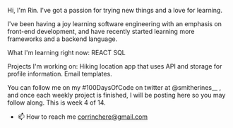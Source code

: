 Hi, I'm Rin. I've got a passion for trying new things and a love for learning. 

I've been having a joy learning software engineering with an emphasis on front-end development, and have recently started learning more frameworks and a backend language. 

What I'm learning right now: 
          REACT
          SQL

Projects I'm working on: 
          Hiking location app that uses API and storage for profile information. 
          Email templates.

You can follow me on my #100DaysOfCode on twitter at @smitherines__ , and once each weekly project is finished, I will be posting here so you may follow along. This is week 4 of 14.

- 📫 How to reach me corrinchere@gmail.com 


